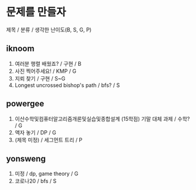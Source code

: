 # 문제를 만들자

제목 / 분류 / 생각한 난이도(B, S, G, P)

## iknoom

1. 여러분 행렬 배웠죠? / 구현 / B
2. 사진 찍어주세요! / KMP / G
3. 지뢰 찾기 / 구현 / S~G
4. Longest uncrossed bishop's path / bfs? / S

## powergee
1. 이산수학및컴퓨터알고리즘개론및실습및종합설계 (15학점) 기말 대체 과제 / 수학? / G
2. 액자 놓기 / DP / G
3. (제목 미정) / 세그먼트 트리 / P

## yonsweng
1. 미정 / dp, game theory / G
2. 코로나20 / bfs / S
